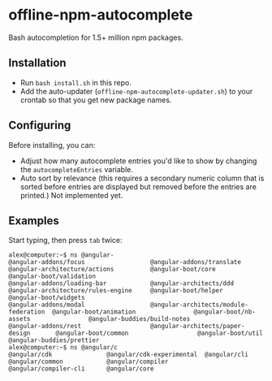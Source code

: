 # offline-npm-autocomplete

Bash autocompletion for 1.5+ million npm packages.

## Installation

- Run `bash install.sh` in this repo.
- Add the auto-updater (`offline-npm-autocomplete-updater.sh`) to your crontab so that you get new package names.

## Configuring

Before installing, you can:
- Adjust how many autocomplete entries you'd like to show by changing the `autocompleteEntries` variable.
- Auto sort by relevance (this requires a secondary numeric column that is sorted before entries are displayed but removed before the entries are printed.) Not implemented yet.

## Examples

Start typing, then press `tab` twice:

```
alex@computer:~$ ns @angular-
@angular-addons/focus                  @angular-addons/translate              @angular-architecture/actions          @angular-boot/core                     @angular-boot/validation
@angular-addons/loading-bar            @angular-architects/ddd                @angular-architecture/rules-engine     @angular-boot/helper                   @angular-boot/widgets
@angular-addons/modal                  @angular-architects/module-federation  @angular-boot/animation                @angular-boot/nb-assets                @angular-buddies/build-notes
@angular-addons/rest                   @angular-architects/paper-design       @angular-boot/common                   @angular-boot/util                     @angular-buddies/prettier
alex@computer:~$ ns @angular/c
@angular/cdk               @angular/cdk-experimental  @angular/cli               @angular/common            @angular/compiler          @angular/compiler-cli      @angular/core
```
